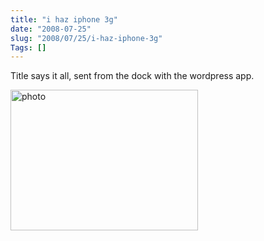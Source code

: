 ```yaml
--- 
title: "i haz iphone 3g"
date: "2008-07-25"
slug: "2008/07/25/i-haz-iphone-3g"
Tags: []
---
```

Title says it all, sent from the dock with the wordpress app.
<p><a href="http://michael.thegrebs.com/wp-content/uploads/2008/07/l-640-480-960b4a3e-6941-4b7e-809e-e24f2a540702.jpeg"><img src="http://michael.thegrebs.com/wp-content/uploads/2008/07/l-640-480-960b4a3e-6941-4b7e-809e-e24f2a540702.jpeg" alt="photo" width="300" height="225" class="alignnone size-full wp-image-364" /></a></p>
